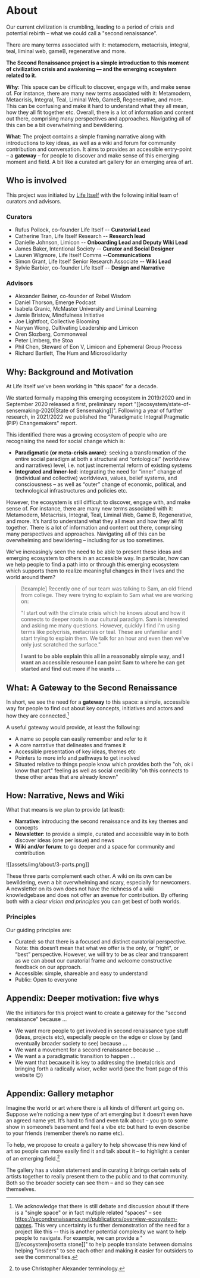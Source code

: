 # About

Our current civilization is crumbling, leading to a period of crisis and potential rebirth – what we could call a "second renaissance".

There are many terms associated with it: metamodern, metacrisis, integral, teal, liminal web, gameB, regenerative and more.

**The Second Renaissance project is a simple introduction to this moment of civilization crisis and awakening — and the emerging ecosystem related to it.**

**Why**: This space can be difficult to discover, engage with, and make sense of. For instance, there are many new terms associated with it: Metamodern, Metacrisis, Integral, Teal, Liminal Web, GameB, Regenerative, and more. This can be confusing and make it hard to understand what they all mean, how they all fit together etc. Overall, there is a lot of information and content out there, comprising many perspectives and approaches. Navigating all of this can be a bit overwhelming and bewildering.

**What**: The project contains a simple framing narrative along with introductions to key ideas, as well as a wiki and forum for community contribution and conversation. It aims to provides an accessible entry-point – a **gateway** – for people to discover and make sense of this emerging moment and field. A bit like a curated art gallery for an emerging area of art.

## Who is involved

This project was initiated by [Life Itself][] with the following initial team of curators and advisors.

[Life Itself]: https://lifeitself.org
### Curators

- Rufus Pollock, co-founder Life Itself -- **Curatorial Lead**
- Catherine Tran, Life Itself Research -- **Research lead**
- Danielle Johnson, Limicon -- **Onboarding Lead and Deputy Wiki Lead**
- James Baker, Intentional Society -- **Curator and Social Designer**
- Lauren Wigmore, Life Itself Comms --**Communications**
- Simon Grant, Life Itself Senior Research Associate -- **Wiki Lead**
- Sylvie Barbier, co-founder Life Itself -- **Design and Narrative**

### Advisors

- Alexander Beiner, co-founder of Rebel Wisdom
- Daniel Thorson, Emerge Podcast
- Isabela Granic, McMaster University and Liminal Learning
- Jamie Bristow, Mindfulness Initiative
- Joe Lightfoot, Collective Blooming
- Naryan Wong, Cultivating Leadership and Limicon
- Oren Slozberg, Commonweal
- Peter Limberg, the Stoa
- Phil Chen, Steward of Eon V, Limicon and Ephemeral Group Process
- Richard Bartlett, The Hum and Microsolidarity

## Why: Background and Motivation

At Life Itself we've been working in "this space" for a decade. 

We started formally mapping this emerging ecosystem in 2019/2020 and in September 2020 released a first, preliminary report "[[ecosystem/state-of-sensemaking-2020|State of Sensemaking]]". Following a year of further research, in 2021/2022 we published the "Paradigmatic Integral Pragmatic (PIP) Changemakers" report.

This identified there was a growing ecosystem of people who are recognising the need for social change which is:

- **Paradigmatic (or meta-crisis aware)**: seeking a transformation of the entire social paradigm at both a structural and “ontological” (worldview and narratives) level, i.e. not just incremental reform of existing systems
- **Integrated and Inner-led**: integrating the need for “inner” change of (individual and collective) worldviews, values, belief systems, and consciousness – as well as “outer” change of economic, political, and technological infrastructures and policies etc. 

However, the ecosystem is still difficult to discover, engage with, and make sense of. For instance, there are many new terms associated with it: Metamodern, Metacrisis, Integral, Teal, Liminal Web, Game B, Regenerative, and more. It’s hard to understand what they all mean and how they all fit together. There is a lot of information and content out there, comprising many perspectives and approaches. Navigating all of this can be overwhelming and bewildering – including for us too sometimes. 

We've increasingly seen the need to be able to present these ideas and emerging ecosystem to others in an accessible way. In particular, how can we help people to find a path into or through this emerging ecosystem which supports them to realize meaningful changes in their lives and the world around them?

> [!example]
>  Recently one of our team was talking to Sam, an old friend from college. They were trying to explain to Sam what we are working on:
>  
> "I start out with the climate crisis which he knows about and how it connects to deeper roots in our cultural paradigm. Sam is interested and asking me many questions. However, quickly I find I'm using terms like polycrisis, metacrisis or teal. These are unfamiliar and I start trying to explain them. We talk for an hour and even then we've only just scratched the surface."
> 
> **I want to be able explain this all in a reasonably simple way, and I want an accessible resource I can point Sam to where he can get started and find out more if he wants  ...**

## What: A Gateway to the Second Renaissance

In short, we see the need for a **gateway** to this space: a simple, accessible way for people to find out about key concepts, initiatives and actors and how they are connected.[^1]

A useful gateway would provide, at least the following:

[^1]: We acknowledge that there is still debate and discussion about if there is a "single space" or in fact multiple related "spaces" – see https://secondrenaissance.net/publications/overview-ecosystem-names. This very uncertainty is further demonstration of the need for a project like this -- this is another potential complexity we want to help people to navigate. For example, we can provide a "[[/ecosystem|rosetta stone]]" to help people translate between domains helping "insiders" to see each other and making it easier for outsiders to see the commonalities.

- A name so people can easily remember and refer to it
- A core narrative that delineates and frames it
- Accessible presentation of key ideas, themes etc
- Pointers to more info and pathways to get involved
- Situated relative to things people know which provides both the "oh, ok i know that part" feeling as well as social credibility "oh this connects to these other areas that are already known"

##  How: Narrative, News and Wiki

What that means is we plan to provide (at least):

- **Narrative**: introducing the second renaissance and its key themes and concepts
- **Newsletter**: to provide a simple, curated and accessible way in to both discover ideas (one per issue) and news
- **Wiki and/or forum**: to go deeper and a space for community and contribution

![[assets/img/about/3-parts.png]]



These three parts complement each other. A wiki on its own can be bewildering, even a bit overwhelming and scary, especially for newcomers. A newsletter on its own does not have the richness of a wiki knowledgebase and does not offer an avenue for contribution. By offering both with a *clear vision and principles* you can get best of both worlds.

### Principles

Our guiding principles are:

- Curated: so that there is a focused and distinct curatorial perspective. Note: this doesn’t mean that what we offer is the only, or “right”, or “best” perspective. However, we will try to be as clear and transparent as we can about our curatorial frame and welcome constructive feedback on our approach.
- Accessible: simple, shareable and easy to understand
- Public: Open to everyone

## Appendix: Deeper motivation: five whys

We the initiators for this project want to create a gateway for the "second renaissance" because …

- We want more people to get involved in second renaissance type stuff (ideas, projects etc), especially people on the edge or close by (and eventually broader society to see) because …
- We want a movement for a second renaissance because  …
- We want a a paradigmatic transition to happen ...
- We want that because it is key to addressing the (meta)crisis and bringing forth a radically wiser, weller world (see the front page of this website 😉)

## Appendix: Gallery metaphor

Imagine the world or art where there is all kinds of different art going on. Suppose we’re noticing a new type of art emerging but it doesn’t even have an agreed name yet. It’s hard to find and even talk about  – you go to some show in someone’s basement and feel a vibe etc but hard to even describe to your friends (remember there’s no name etc).

To help, we propose to create a gallery to help showcase this new kind of art so people can more easily find it and talk about it – to highlight a center of an emerging field.[^2]

[^2]: to use Christopher Alexander terminology.

The gallery has a vision statement and in curating it brings certain sets of artists together to really present them to the public and to that community. Both so the broader society can see them – and so they can see themselves.
